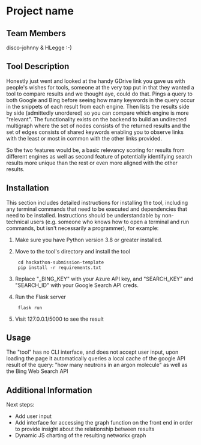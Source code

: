 # Project name

## Team Members
disco-johnny & HLegge :-)

## Tool Description
Honestly just went and looked at the handy GDrive link you gave us with people's wishes for tools, someone at the very top put in that they wanted a tool to compare results and we thought aye, could do that.
Pings a query to both Google and Bing before seeing how many keywords in the query occur in the snippets of each result from each engine. 
Then lists the results side by side (admittedly unordered) so you can compare which engine is more "relevant". 
The functionality exists on the backend to build an undirected multigraph where the set of nodes consists of the returned results and the set of edges consists of shared keywords enabling you to observe links with the least or most in common with the other links provided.

So the two features would be, a basic relevancy scoring for results from different engines as well as second feature of potentially identifying search results more unique than the rest or even more aligned with the other results.

## Installation
This section includes detailed instructions for installing the tool, including any terminal commands that need to be executed and dependencies that need to be installed. Instructions should be understandable by non-technical users (e.g. someone who knows how to open a terminal and run commands, but isn't necessarily a programmer), for example:

1. Make sure you have Python version 3.8 or greater installed.

2. Move to the tool's directory and install the tool

        cd hackathon-submission-template
        pip install -r requirements.txt
		
3. Replace "_BING_KEY" with your Azure API key, and "SEARCH_KEY" and "SEARCH_ID" with your Google Search API creds.
		
3. Run the Flask server 

		flask run
		
4. Visit 127.0.0.1/5000 to see the result

## Usage
The "tool" has no CLI interface, and does not accept user input, upon loading the page it automatically queries a local cache of the google API result of the query: "how many neutrons in an argon molecule" as well as the Bing Web Search API

## Additional Information
Next steps:
- Add user input
- Add interface for accessing the graph function on the front end in order to provide insight about the relationship between results
- Dynamic JS charting of the resulting networkx graph